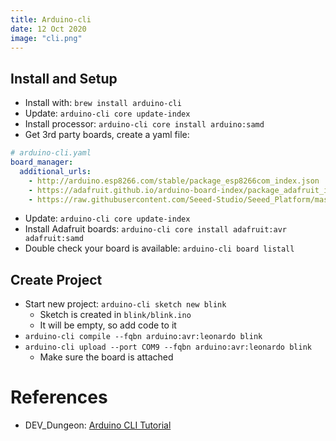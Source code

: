 ```yaml
---
title: Arduino-cli
date: 12 Oct 2020
image: "cli.png"
---
```


## Install and Setup

- Install with: `brew install arduino-cli`
- Update: `arduino-cli core update-index`
- Install processor: `arduino-cli core install arduino:samd`
- Get 3rd party boards, create a yaml file:
```yaml
# arduino-cli.yaml
board_manager:
  additional_urls:
    - http://arduino.esp8266.com/stable/package_esp8266com_index.json
    - https://adafruit.github.io/arduino-board-index/package_adafruit_index.json
    - https://raw.githubusercontent.com/Seeed-Studio/Seeed_Platform/master/package_seeeduino_boards_index.json
```
- Update: `arduino-cli core update-index`
- Install Adafruit boards: `arduino-cli core install adafruit:avr adafruit:samd`
- Double check your board is available: `arduino-cli board listall`

## Create Project

- Start new project: `arduino-cli sketch new blink`
    - Sketch is created in `blink/blink.ino`
    - It will be empty, so add code to it
- `arduino-cli compile --fqbn arduino:avr:leonardo blink`
- `arduino-cli upload --port COM9 --fqbn arduino:avr:leonardo blink`
    - Make sure the board is attached

# References

- DEV_Dungeon: [Arduino CLI Tutorial](https://www.devdungeon.com/content/arduino-cli-tutorial)
